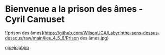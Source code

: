# Bienvenue a la prison des âmes - Cyril Camuset

![prison des âmes](https://github.com/WilsonUCA/Labyrinthe-sens-dessus-dessous/raw/main/lieu_4_5_6/Prison des âmes.jpg)

  <!-- Assure-toi d'avoir téléversé l'image à ce chemin -->

[gjoejoigbjro]()